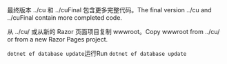 <span data-ttu-id="ac50a-101">最终版本 ../cu 和 ../cuFinal 包含更多完整代码。</span><span class="sxs-lookup"><span data-stu-id="ac50a-101">The final version ../cu and ../cuFinal contain more completed code.</span></span>

<span data-ttu-id="ac50a-102">从 ../cu/ 或从新的 Razor 页面项目复制 wwwroot。</span><span class="sxs-lookup"><span data-stu-id="ac50a-102">Copy wwwroot from ../cu/ or from a new Razor Pages project.</span></span>

<span data-ttu-id="ac50a-103">`dotnet ef database update`运行</span><span class="sxs-lookup"><span data-stu-id="ac50a-103">Run `dotnet ef database update`</span></span>
